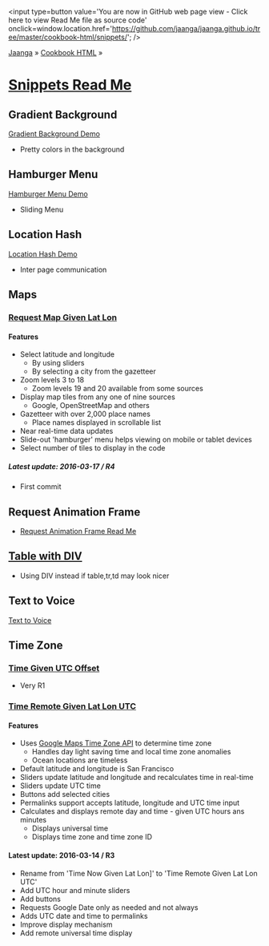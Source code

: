 <span style=display:none; >[You are now in GitHub source code view - Click here to view Read Me file as a web page]( http://jaanga.github.io/cookbook-html/snippets/index.html "View file as a web page." ) </span>
<input type=button value='You are now in GitHub web page view - Click here to view Read Me file as source code' onclick=window.location.href='https://github.com/jaanga/jaanga.github.io/tree/master/cookbook-html/snippets/'; />

[Jaanga]( http://jaanga.github.io ) &raquo; [Cookbook HTML]( http://jaanga.github.io/cookbook-html/  ) &raquo;

[Snippets Read Me]( index.html )
===

## Gradient Background

[Gradient Background Demo ]( http://jaanga.github.io/cookbook-html/snippets/gradient-background/gradient-background-r1.html )

* Pretty colors in the background


## Hamburger Menu

[Hamburger Menu Demo]( http://jaanga.github.io/cookbook-html/snippets/hamburger-menu/hamburger-child-menu-r3-fixed-width.html )

* Sliding Menu


## Location Hash

[Location Hash Demo]( http://jaanga.github.io/cookbook-html/snippets/location-hash/location-hash-parse-variable-lengths-r1.html )

* Inter page communication

## Maps

### [Request Map Given Lat Lon]( http://jaanga.github.io/cookbook-html/snippets/maps/request-map-given-lat-lon/ )

#### Features

* Select latitude and longitude
	* By using sliders
	* By selecting a city from the gazetteer
* Zoom levels 3 to 18
	* Zoom levels 19 and 20 available from some sources
* Display map tiles from any one of nine sources
	* Google, OpenStreetMap and others
* Gazetteer with over 2,000 place names
	* Place names displayed in scrollable list
* Near real-time data updates
* Slide-out 'hamburger' menu helps viewing on mobile or tablet devices
* Select number of tiles to display in the code

##### Latest update: 2016-03-17 / R4

* First commit



## Request Animation Frame

* [Request Animation Frame Read Me]( http://jaanga.github.io/cookbook-html/snippets/request-animation-frame/ )

## [Table with DIV ]( http://jaanga.github.io/cookbook-html/snippets/table-with-div/table-with-div-r1.html )

* Using DIV instead if table,tr,td may look nicer

## Text to Voice

[ Text to Voice]( http://jaanga.github.io/cookbook-html/snippets/text-to-voice/speech-synth-basic.html )

## Time Zone

### [Time Given UTC Offset]( http://jaanga.github.io/cookbook-html/snippets/time-zone/time-given-utc-offset/time-given-utc-offset-r2.html )

* Very R1

### [Time Remote Given Lat Lon UTC]( http://jaanga.github.io/cookbook-html/snippets/time-zone/time-remote-given-lat-lon-utc/ )

#### Features
 
* Uses [Google Maps Time Zone API]( https://developers.google.com/maps/documentation/timezone/intro ) to determine time zone
	* Handles day light saving time and local time zone anomalies
	* Ocean locations are timeless
* Default latitude and longitude is San Francisco
* Sliders update latitude and longitude and recalculates time in real-time
* Sliders update UTC time
* Buttons add selected cities
* Permalinks support accepts latitude, longitude and UTC time input
* Calculates and displays remote day and time - given UTC hours ans minutes
	* Displays universal time
	* Displays time zone and time zone ID

#### Latest update: 2016-03-14 / R3

* Rename from 'Time Now Given Lat Lon]' to 'Time Remote Given Lat Lon UTC'
* Add UTC hour and minute sliders
* Add buttons
* Requests Google Date only as needed and not always
* Adds UTC date and time to permalinks
* Improve display mechanism
* Add remote universal time display 
